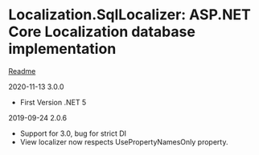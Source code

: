 # Localization.SqlLocalizer: ASP.NET Core Localization database implementation

[Readme](https://github.com/damienbod/AspNetCoreLocalization/blob/master/README.md) 

2020-11-13 3.0.0
- First Version .NET 5
   
2019-09-24 2.0.6
- Support for 3.0, bug for strict DI
- View localizer now respects UsePropertyNamesOnly property.